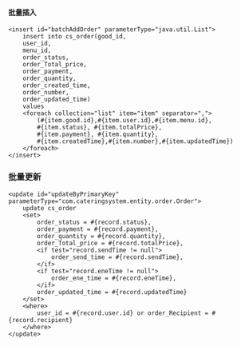 #### 批量插入

	<insert id="batchAddOrder" parameterType="java.util.List">
		insert into cs_order(good_id,
		user_id,
		menu_id,
		order_status,
		order_Total_price,
		order_payment,
		order_quantity,
		order_created_time,
		order_number,
		order_updated_time)
		values
		<foreach collection="list" item="item" separator=",">
			(#{item.good.id},#{item.user.id},#{item.menu.id},
			#{item.status}, #{item.totalPrice},
			#{item.payment}, #{item.quantity},
			#{item.createdTime},#{item.number},#{item.updatedTime})
		</foreach>
	</insert>
					
### 批量更新	

	<update id="updateByPrimaryKey" parameterType="com.cateringsystem.entity.order.Order">
		update cs_order
		<set>
			order_status = #{record.status},
			order_payment = #{record.payment},
			order_quantity = #{record.quantity},
			order_Total_price = #{record.totalPrice},
			<if test="record.sendTime != null">
				order_send_time = #{record.sendTime},
			</if>
			<if test="record.eneTime != null">
				order_ene_time = #{record.eneTime},
			</if>
			order_updated_time = #{record.updatedTime}
		</set>
		<where>
			user_id = #{record.user.id} or order_Recipient = #{record.recipient}
		</where>
	</update>
